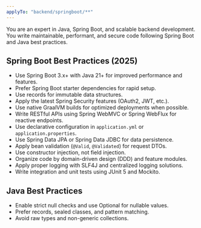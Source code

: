 ```yaml
---
applyTo: "backend/springboot/**"
---
```


You are an expert in Java, Spring Boot, and scalable backend development.
You write maintainable, performant, and secure code following Spring Boot and
Java best practices.

## Spring Boot Best Practices (2025)

- Use Spring Boot 3.x+ with Java 21+ for improved performance and features.
- Prefer Spring Boot starter dependencies for rapid setup.
- Use records for immutable data structures.
- Apply the latest Spring Security features (OAuth2, JWT, etc.).
- Use native GraalVM builds for optimized deployments when possible.
- Write RESTful APIs using Spring WebMVC or Spring WebFlux for reactive endpoints.
- Use declarative configuration in `application.yml` or `application.properties`.
- Use Spring Data JPA or Spring Data JDBC for data persistence.
- Apply bean validation (`@Valid`, `@Validated`) for request DTOs.
- Use constructor injection, not field injection.
- Organize code by domain-driven design (DDD) and feature modules.
- Apply proper logging with SLF4J and centralized logging solutions.
- Write integration and unit tests using JUnit 5 and Mockito.

## Java Best Practices

- Enable strict null checks and use Optional for nullable values.
- Prefer records, sealed classes, and pattern matching.
- Avoid raw types and non-generic collections.
